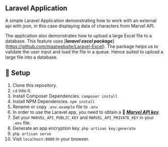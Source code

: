 ## Laravel Application
  
A simple Laravel Application demonstrating how to work with an external api with json, in this case displaying data of characters from Marvel API. 

The application also demonstrates how to upload a large Excel file to a database. This feature uses [***laravel excel package***] (https://github.com/maatwebsite/Laravel-Excel). The package helps us to validate the user input and load the file in a queue. Hence suited to upload a large file into a database.


##  :wrench: Setup

1. Clone this repository.
2. `cd` into it.
3. Install Composer Dependencies. `composer install`
4. Install NPM Dependencies.  `npm install`
5. Rename or copy `.env.example` file to `.env`
6. In order to use the Laravel app, you need to obtain a :key: [***Marvel API key***](https://developer.marvel.com/account).
7. Set your `MARVEL_API_PUBLIC_KEY` and `MARVEL_API_PRIVATE_KEY` in your `.env` file.  
7. Generate an app encryption key.  `php artisan key:generate`
8. `php artisan serve`
9. Visit `localhost:8000` in your browser.
